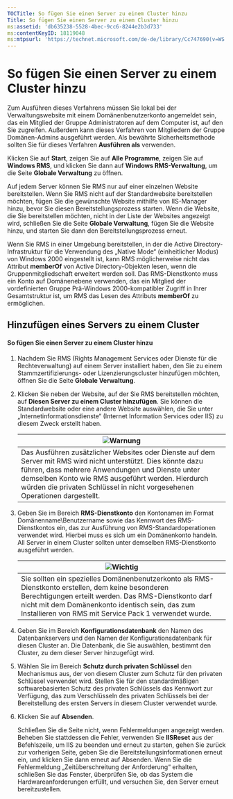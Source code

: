 ```yaml
---
TOCTitle: So fügen Sie einen Server zu einem Cluster hinzu
Title: So fügen Sie einen Server zu einem Cluster hinzu
ms:assetid: 'db635238-5528-4bec-9cc6-8244e2b3d733'
ms:contentKeyID: 18119048
ms:mtpsurl: 'https://technet.microsoft.com/de-de/library/Cc747690(v=WS.10)'
---
```


So fügen Sie einen Server zu einem Cluster hinzu
================================================

Zum Ausführen dieses Verfahrens müssen Sie lokal bei der Verwaltungswebsite mit einem Domänenbenutzerkonto angemeldet sein, das ein Mitglied der Gruppe Administratoren auf dem Computer ist, auf den Sie zugreifen. Außerdem kann dieses Verfahren von Mitgliedern der Gruppe Domänen-Admins ausgeführt werden. Als bewährte Sicherheitsmethode sollten Sie für dieses Verfahren **Ausführen als** verwenden.

Klicken Sie auf **Start**, zeigen Sie auf **Alle Programme**, zeigen Sie auf **Windows RMS**, und klicken Sie dann auf **Windows RMS-Verwaltung**, um die Seite **Globale Verwaltung** zu öffnen.

Auf jedem Server können Sie RMS nur auf einer einzelnen Website bereitstellen. Wenn Sie RMS nicht auf der Standardwebsite bereitstellen möchten, fügen Sie die gewünschte Website mithilfe von IIS-Manager hinzu, bevor Sie diesen Bereitstellungsprozess starten. Wenn die Website, die Sie bereitstellen möchten, nicht in der Liste der Websites angezeigt wird, schließen Sie die Seite **Globale Verwaltung**, fügen Sie die Website hinzu, und starten Sie dann den Bereitstellungsprozess erneut.

Wenn Sie RMS in einer Umgebung bereitstellen, in der die Active Directory-Infrastruktur für die Verwendung des „Native Mode“ (einheitlicher Modus) von Windows 2000 eingestellt ist, kann RMS möglicherweise nicht das Attribut **memberOf** von Active Directory-Objekten lesen, wenn die Gruppenmitgliedschaft erweitert werden soll. Das RMS-Dienstkonto muss ein Konto auf Domänenebene verwenden, das ein Mitglied der vordefinierten Gruppe Prä-Windows 2000-kompatibler Zugriff in Ihrer Gesamtstruktur ist, um RMS das Lesen des Attributs **memberOf** zu ermöglichen.

Hinzufügen eines Servers zu einem Cluster
-----------------------------------------

#### So fügen Sie einen Server zu einem Cluster hinzu

1.  Nachdem Sie RMS (Rights Management Services oder Dienste für die Rechteverwaltung) auf einem Server installiert haben, den Sie zu einem Stammzertifizierungs- oder Lizenzierungscluster hinzufügen möchten, öffnen Sie die Seite **Globale Verwaltung**.

2.  Klicken Sie neben der Website, auf der Sie RMS bereitstellen möchten, auf **Diesen Server zu einem Cluster hinzufügen**. Sie können die Standardwebsite oder eine andere Website auswählen, die Sie unter „Internetinformationsdienste“ (Internet Information Services oder IIS) zu diesem Zweck erstellt haben.

    | ![](images/Cc747690.Warning(WS.10).gif)Warnung                                                                                                                                                                                                                           |
    |-------------------------------------------------------------------------------------------------------------------------------------------------------------------------------------------------------------------------------------------------------------------------------------------------------|
    | Das Ausführen zusätzlicher Websites oder Dienste auf dem Server mit RMS wird nicht unterstützt. Dies könnte dazu führen, dass mehrere Anwendungen und Dienste unter demselben Konto wie RMS ausgeführt werden. Hierdurch würden die privaten Schlüssel in nicht vorgesehenen Operationen dargestellt. |

3.  Geben Sie im Bereich **RMS-Dienstkonto** den Kontonamen im Format Domänenname\\Benutzername sowie das Kennwort des RMS-Dienstkontos ein, das zur Ausführung von RMS-Standardoperationen verwendet wird. Hierbei muss es sich um ein Domänenkonto handeln. All Server in einem Cluster sollten unter demselben RMS-Dienstkonto ausgeführt werden.

    | ![](images/Cc747690.Important(WS.10).gif)Wichtig                                                                                                                                                                                           |
    |-------------------------------------------------------------------------------------------------------------------------------------------------------------------------------------------------------------------------------------------------------------------------|
    | Sie sollten ein spezielles Domänenbenutzerkonto als RMS-Dienstkonto erstellen, dem keine besonderen Berechtigungen erteilt werden. Das RMS-Dienstkonto darf nicht mit dem Domänenkonto identisch sein, das zum Installieren von RMS mit Service Pack 1 verwendet wurde. |

4.  Geben Sie im Bereich **Konfigurationsdatenbank** den Namen des Datenbankservers und den Namen der Konfigurationsdatenbank für diesen Cluster an. Die Datenbank, die Sie auswählen, bestimmt den Cluster, zu dem dieser Server hinzugefügt wird.

5.  Wählen Sie im Bereich **Schutz durch privaten Schlüssel** den Mechanismus aus, der von diesem Cluster zum Schutz für den privaten Schlüssel verwendet wird. Stellen Sie für den standardmäßigen softwarebasierten Schutz des privaten Schlüssels das Kennwort zur Verfügung, das zum Verschlüsseln des privaten Schlüssels bei der Bereitstellung des ersten Servers in diesem Cluster verwendet wurde.

6.  Klicken Sie auf **Absenden**.

    Schließen Sie die Seite nicht, wenn Fehlermeldungen angezeigt werden. Beheben Sie stattdessen die Fehler, verwenden Sie **IISReset** aus der Befehlszeile, um IIS zu beenden und erneut zu starten, gehen Sie zurück zur vorherigen Seite, geben Sie die Bereitstellungsinformationen erneut ein, und klicken Sie dann erneut auf Absenden. Wenn Sie die Fehlermeldung „Zeitüberschreitung der Anforderung“ erhalten, schließen Sie das Fenster, überprüfen Sie, ob das System die Hardwareanforderungen erfüllt, und versuchen Sie, den Server erneut bereitzustellen.